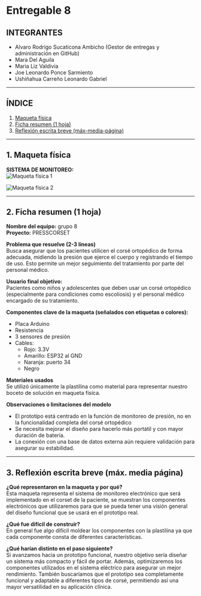 # Entregable 8

## INTEGRANTES

- Alvaro Rodrigo Sucaticona Ambicho (Gestor de entregas y administración en GitHub)  
- Mara Del Aguila  
- Maria Liz Valdivia  
- Joe Leonardo Ponce Sarmiento
- Ushiñahua Carreño Leonardo Gabriel

---

## ÍNDICE

1. [Maqueta física](#1-maqueta-física)  
2. [Ficha resumen (1 hoja)](#2-ficha-resumen-1-hoja)  
3. [Reflexión escrita breve (máx-media-página)](#3-reflexión-escrita-breve-máx-media-página)  

---

## 1. Maqueta física

**SISTEMA  DE MONITOREO:**  
![Maqueta física 1](https://i.imgur.com/ViivCiA.jpeg)
  
![Maqueta física 2](https://i.imgur.com/bNh3poT.jpeg)

---

## 2. Ficha resumen (1 hoja)

**Nombre del equipo:** grupo 8  
**Proyecto:** PRESSCORSET  

**Problema que resuelve (2-3 líneas)**  
Busca asegurar que los pacientes utilicen el corsé ortopédico de forma adecuada, midiendo la presión que ejerce el cuerpo y registrando el tiempo de uso. Esto permite un mejor seguimiento del tratamiento por parte del personal médico.  

**Usuario final objetivo:**  
Pacientes como niños y adolescentes que deben usar un corsé ortopédico (especialmente para condiciones como escoliosis) y el personal médico encargado de su tratamiento.  

**Componentes clave de la maqueta (señalados con etiquetas o colores):**  
- Placa Arduino  
- Resistencia  
- 3 sensores de presión  
- Cables:  
  - Rojo: 3.3V  
  - Amarillo: ESP32 al GND  
  - Naranja: puerto 34  
  - Negro  

**Materiales usados**  
Se utilizó únicamente la plastilina como material para representar nuestro boceto de solución en maqueta física.  

**Observaciones o limitaciones del modelo**  
- El prototipo está centrado en la función de monitoreo de presión, no en la funcionalidad completa del corsé ortopédico  
- Se necesita mejorar el diseño para hacerlo más portátil y con mayor duración de batería.  
- La conexión con una base de datos externa aún requiere validación para asegurar su estabilidad.  

---

## 3. Reflexión escrita breve (máx. media página)

**¿Qué representaron en la maqueta y por qué?**  
Esta maqueta representa el sistema de monitoreo electrónico que será implementado en el corset de la paciente, se muestran los componentes electrónicos que utilizaremos para que se pueda tener una visión general del diseño funcional que se usará en el prototipo real.  

**¿Qué fue difícil de construir?**  
En general fue algo difícil moldear los componentes con la plastilina ya que cada componente consta de diferentes características.  

**¿Qué harían distinto en el paso siguiente?**  
Si avanzamos hacia un prototipo funcional, nuestro objetivo sería diseñar un sistema más compacto y fácil de portar. Además, optimizaremos los componentes utilizados en el sistema eléctrico para asegurar un mejor rendimiento. También buscaríamos que el prototipo sea completamente funcional y adaptable a diferentes tipos de corsé, permitiendo así una mayor versatilidad en su aplicación clínica.  


